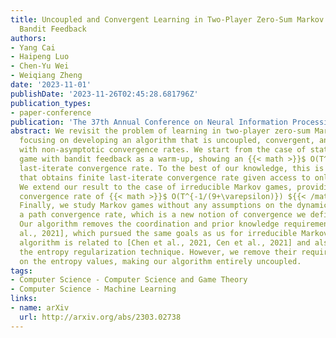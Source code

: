 ```yaml
---
title: Uncoupled and Convergent Learning in Two-Player Zero-Sum Markov Games with
  Bandit Feedback
authors:
- Yang Cai
- Haipeng Luo
- Chen-Yu Wei
- Weiqiang Zheng
date: '2023-11-01'
publishDate: '2023-11-26T02:45:28.681796Z'
publication_types:
- paper-conference
publication: 'The 37th Annual Conference on Neural Information Processing Systems (NeurIPS)'
abstract: We revisit the problem of learning in two-player zero-sum Markov games,
  focusing on developing an algorithm that is uncoupled, convergent, and rational,
  with non-asymptotic convergence rates. We start from the case of stateless matrix
  game with bandit feedback as a warm-up, showing an {{< math >}}$ O(T^{-1/8}) ${{< /math >}}
  last-iterate convergence rate. To the best of our knowledge, this is the first result
  that obtains finite last-iterate convergence rate given access to only bandit feedback.
  We extend our result to the case of irreducible Markov games, providing a last-iterate
  convergence rate of {{< math >}}$ O(T^{-1/(9+\varepsilon)}) ${{< /math >}} for any {{< math >}}$ \varepsilon > 0 ${{< /math >}}.
  Finally, we study Markov games without any assumptions on the dynamics, and show
  a path convergence rate, which is a new notion of convergence we defined, of {{< math >}}$ O(T^{-1/(10}) ${{< /math >}}.
  Our algorithm removes the coordination and prior knowledge requirement of [Wei et
  al., 2021], which pursued the same goals as us for irreducible Markov games. Our
  algorithm is related to [Chen et al., 2021, Cen et al., 2021] and also builds on
  the entropy regularization technique. However, we remove their requirement of communications
  on the entropy values, making our algorithm entirely uncoupled.
tags:
- Computer Science - Computer Science and Game Theory
- Computer Science - Machine Learning
links:
- name: arXiv
  url: http://arxiv.org/abs/2303.02738
---
```

